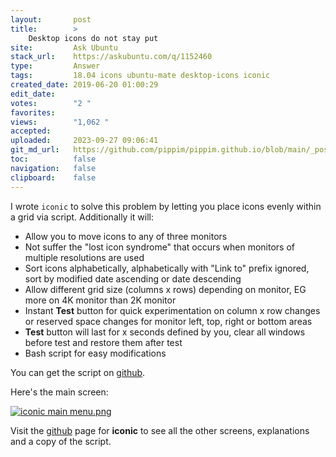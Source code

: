 ```yaml
---
layout:       post
title:        >
    Desktop icons do not stay put
site:         Ask Ubuntu
stack_url:    https://askubuntu.com/q/1152460
type:         Answer
tags:         18.04 icons ubuntu-mate desktop-icons iconic
created_date: 2019-06-20 01:00:29
edit_date:    
votes:        "2 "
favorites:    
views:        "1,062 "
accepted:     
uploaded:     2023-09-27 09:06:41
git_md_url:   https://github.com/pippim/pippim.github.io/blob/main/_posts/2019/2019-06-20-Desktop-icons-do-not-stay-put.md
toc:          false
navigation:   false
clipboard:    false
---
```


I wrote `iconic` to solve this problem by letting you place icons evenly within a grid via script. Additionally it will:

- Allow you to move icons to any of three monitors
- Not suffer the "lost icon syndrome" that occurs when monitors of multiple resolutions are used
- Sort icons alphabetically, alphabetically with "Link to" prefix ignored, sort by modified date ascending or date descending
- Allow different grid size (columns x rows) depending on monitor, EG more on 4K monitor than 2K monitor
- Instant **Test** button for quick experimentation on column x row changes or reserved space changes for monitor left, top, right or bottom areas
- **Test** button will last for x seconds defined by you, clear all windows before test and restore them after test
- Bash script for easy modifications

You can get the script on [github][1].

Here's the main screen:

[![iconic main menu.png][2]][2]

Visit the [github][1] page for **iconic** to see all the other screens, explanations and a copy of the script.


  [1]: https://github.com/WinEunuuchs2Unix/iconic
  [2]: https://i.stack.imgur.com/Q45Pz.png

